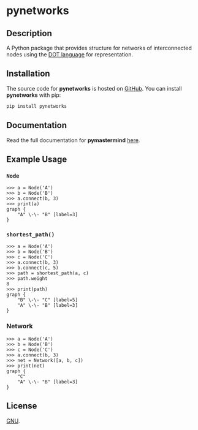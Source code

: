 # pynetworks

## Description

A Python package that provides structure for networks of interconnected nodes using the [DOT language](<https://en.wikipedia.org/wiki/DOT_(graph_description_language)>) for representation.

## Installation

The source code for **pynetworks** is hosted on [GitHub](https://github.com/thomasbreydo/pynetworks). You can install **pynetworks** with pip:

```zsh
pip install pynetworks
```

## Documentation

Read the full documentation for **pymastermind** [here](https://pynetworks.readthedocs.io).

## Example Usage

### `Node`

```python3
>>> a = Node('A')
>>> b = Node('B')
>>> a.connect(b, 3)
>>> print(a)
graph {
    "A" \-\- "B" [label=3]
}
```

### `shortest_path()`

```python3
>>> a = Node('A')
>>> b = Node('B')
>>> c = Node('C')
>>> a.connect(b, 3)
>>> b.connect(c, 5)
>>> path = shortest_path(a, c)
>>> path.weight
8
>>> print(path)
graph {
    "B" \-\- "C" [label=5]
    "A" \-\- "B" [label=3]
}
```

### Network

```python3
>>> a = Node('A')
>>> b = Node('B')
>>> c = Node('C')
>>> a.connect(b, 3)
>>> net = Network([a, b, c])
>>> print(net)
graph {
	"C"
	"A" \-\- "B" [label=3]
}
```

## License

[GNU](/LICENSE).
